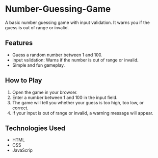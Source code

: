 # Number-Guessing-Game
A basic number guessing game with input validation. It warns you if the guess is out of range or invalid.

## Features
- Guess a random number between 1 and 100.
- Input validation: Warns if the number is out of range or invalid.
- Simple and fun gameplay.

## How to Play
1. Open the game in your browser.
2. Enter a number between 1 and 100 in the input field.
3. The game will tell you whether your guess is too high, too low, or correct.
4. If your input is out of range or invalid, a warning message will appear.

## Technologies Used
- HTML
- CSS
- JavaScrip
